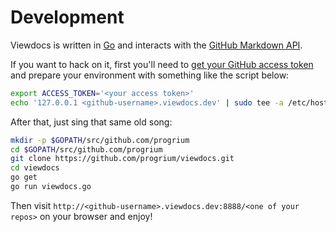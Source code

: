 # Development

Viewdocs is written in [Go](http://golang.org/) and interacts with the [GitHub
Markdown API](http://developer.github.com/v3/markdown/).

If you want to hack on it, first you'll need to [get your GitHub access
token](https://help.github.com/articles/creating-an-access-token-for-command-line-use)
and prepare your environment with something like the script below:

```sh
export ACCESS_TOKEN='<your access token>'
echo '127.0.0.1 <github-username>.viewdocs.dev' | sudo tee -a /etc/hosts
```

After that, just sing that same old song:

```sh
mkdir -p $GOPATH/src/github.com/progrium
cd $GOPATH/src/github.com/progrium
git clone https://github.com/progrium/viewdocs.git
cd viewdocs
go get
go run viewdocs.go
```

Then visit `http://<github-username>.viewdocs.dev:8888/<one of your repos>` on
your browser and enjoy!

